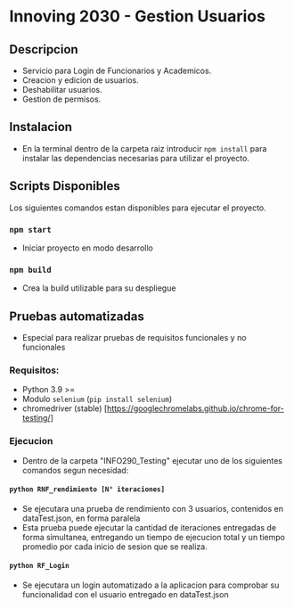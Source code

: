 # Innoving 2030 - Gestion Usuarios

## Descripcion
* Servicio para Login de Funcionarios y Academicos.
* Creacion y edicion de usuarios.
* Deshabilitar usuarios.
* Gestion de permisos.

## Instalacion
* En la terminal dentro de la carpeta raiz introducir ```npm install``` para instalar las dependencias necesarias para utilizar el proyecto.

## Scripts Disponibles

Los siguientes comandos estan disponibles para ejecutar el proyecto.

### `npm start`
- Iniciar proyecto en modo desarrollo

### `npm build`
- Crea la build utilizable para su despliegue

## Pruebas automatizadas
* Especial para realizar pruebas de requisitos funcionales y no funcionales
### Requisitos:
- Python 3.9 >=
- Modulo `selenium` (`pip install selenium`)
- chromedriver (stable) [https://googlechromelabs.github.io/chrome-for-testing/]

### Ejecucion

- Dentro de la carpeta "INFO290_Testing" ejecutar uno de los siguientes comandos segun necesidad:

#### `python RNF_rendimiento [N° iteraciones]`
- Se ejecutara una prueba de rendimiento con 3 usuarios, contenidos en dataTest.json, en forma paralela
- Esta prueba puede ejecutar la cantidad de iteraciones entregadas de forma simultanea, entregando un tiempo de ejecucion total y un tiempo promedio por cada inicio de sesion que se realiza.

#### `python RF_Login`
- Se ejecutara un login automatizado a la aplicacion para comprobar su funcionalidad con el usuario entregado en dataTest.json


